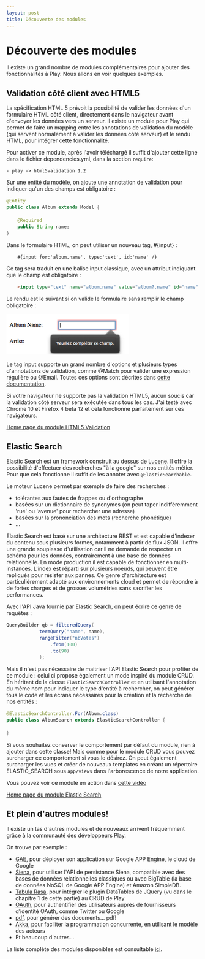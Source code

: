 ```yaml
---
layout: post
title: Découverte des modules
---
```


# Découverte des modules

Il existe un grand nombre de modules complémentaires pour ajouter des fonctionnalités à Play. Nous allons en voir quelques exemples.

## Validation côté client avec HTML5

La spécification HTML 5 prévoit la possibilité de valider les données d'un formulaire HTML côté client, directement dans le navigateur avant d'envoyer les données vers un serveur.
Il existe un module pour Play qui permet de faire un mapping entre les annotations de validation du modèle (qui servent normalement à valider les données côté serveur) et le rendu HTML, pour intégrer cette fonctionnalité.

Pour activer ce module, après l'avoir téléchargé il suffit d'ajouter cette ligne dans le fichier dependencies.yml, dans la section `require`:

    - play -> html5validation 1.2


Sur une entité du modèle, on ajoute une annotation de validation pour indiquer qu'un des champs est obligatoire : 

~~~ java
@Entity
public class Album extends Model {

    @Required
    public String name;
}
~~~  

Dans le formulaire HTML, on peut utiliser un nouveau tag, #{input} : 

~~~ html
	#{input for:'album.name', type:'text', id:'name' /}  
~~~

Ce tag sera traduit en une balise input classique, avec un attribut indiquant que le champ est obligatoire : 

~~~ html
    <input type="text" name="album.name" value="album?.name" id="name" required="required"/>
~~~

Le rendu est le suivant si on valide le formulaire sans remplir le champ obligatoire : 

![Alt "p03_ch01_01"](https://github.com/3monkeys/play.rules/raw/master/rsrc/p03_ch01_01.png)

Le tag input supporte un grand nombre d'options et plusieurs types d'annotations de validation, comme @Match pour valider une expression régulière ou @Email. Toutes ces options sont décrites dans [cette documentation](http://www.playframework.org/modules/html5validation-1.0/home).

Si votre navigateur ne supporte pas la validation HTML5, aucun soucis car la validation côté serveur sera exécutée dans tous les cas. J'ai testé avec Chrome 10 et Firefox 4 beta 12 et cela fonctionne parfaitement sur ces navigateurs.

[Home page du module HTML5 Validation](http://www.playframework.org/modules/html5validation)

## Elastic Search

Elastic Search est un framework construit au dessus de [Lucene](http://lucene.apache.org/java/docs/index.html).
Il offre la possibilité d'effectuer des recherches "à la google" sur nos entités métier. Pour que cela fonctionne il suffit de les annoter avec `@ElasticSearchable`.

Le moteur Lucene permet par exemple de faire des recherches :

- tolérantes aux fautes de frappes ou d'orthographe
- basées sur un dictionnaire de synonymes (on peut taper indifféremment 'rue' ou 'avenue' pour rechercher une adresse)
- basées sur la prononciation des mots (recherche phonétique)
- ...

Elastic Search est basé sur une architecture REST et est capable d'indexer du contenu sous plusieurs formes, notamment à partir de flux JSON. Il offre une grande souplesse d'utilisation car il ne demande de respecter un schéma pour les données, contrairement à une base de données relationnelle. En mode production il est capable de fonctionner en multi-instances. L'index est réparti sur plusieurs noeuds, qui peuvent être répliqués pour résister aux pannes. Ce genre d'architecture est particulièrement adapté aux environnements cloud et permet de répondre à de fortes charges et de grosses volumétries sans sacrifier les performances.

Avec l'API Java fournie par Elastic Search, on peut écrire ce genre de requêtes :

~~~ java
QueryBuilder qb = filteredQuery(
            termQuery("name", name),
            rangeFilter("nbVotes")
                .from(100)
                .to(90)
            );
~~~	

Mais il n'est pas nécessaire de maitriser l'API Elastic Search pour profiter de ce module : celui ci propose également un mode inspiré du module CRUD. En héritant de la classe `ElasticSearchController` et en utilisant l'annotation du même nom pour indiquer le type d'entité à rechercher, on peut générer tous le code et les écrans nécessaires pour la création et la recherche de nos entités :

~~~ java
@ElasticSearchController.For(Album.class)
public class AlbumSearch extends ElasticSearchController {

}
~~~

Si vous souhaitez conserver le comportement par défaut du module, rien à ajouter dans cette classe! Mais comme pour le module CRUD vous pouvez surcharger ce comportement si vous le désirez.
On peut également surcharger les vues et créer de nouveaux templates en créant un répertoire ELASTIC_SEARCH sous `app/views` dans l'arborescence de notre application.

Vous pouvez voir ce module en action dans [cette vidéo](http://www.youtube.com/watch?v=pHpvNKO1mTE&feature=player_detailpage)

[Home page du module Elastic Search](http://www.playframework.org/modules/elasticsearch-0.0.3/home)
  
## Et plein d'autres modules!

Il existe un tas d'autres modules et de nouveaux arrivent fréquemment grâce à la communauté des développeurs Play.

On trouve par exemple :

- [GAE](http://www.playframework.org/modules/gae), pour déployer son application sur Google APP Engine, le cloud de Google
- [Siena](http://www.playframework.org/modules/siena), pour utiliser l'API de persistance Siena, compatible avec des bases de données relationnelles classiques ou avec BigTable (la base de données NoSQL de Google APP Engine) et Amazon SimpleDB.
- [Tabula Rasa](http://www.playframework.org/modules/tabularasa-0.2/home), pour intégrer le plugin DataTables de JQuery (vu dans le chapitre 1 de cette partie) au CRUD de Play
- [OAuth](http://www.playframework.org/modules/oauth), pour authentifier des utilisateurs auprès de fournisseurs d’identité OAuth, comme Twitter ou Google
- [pdf](http://www.playframework.org/modules/pdf), pour générer des documents... pdf!
- [Akka](http://www.playframework.org/modules/akka), pour faciliter la programmation concurrente, en utilisant le modèle des acteurs
- Et beaucoup d'autres... 

La liste complète des modules disponibles est consultable [ici](http://www.playframework.org/modules).